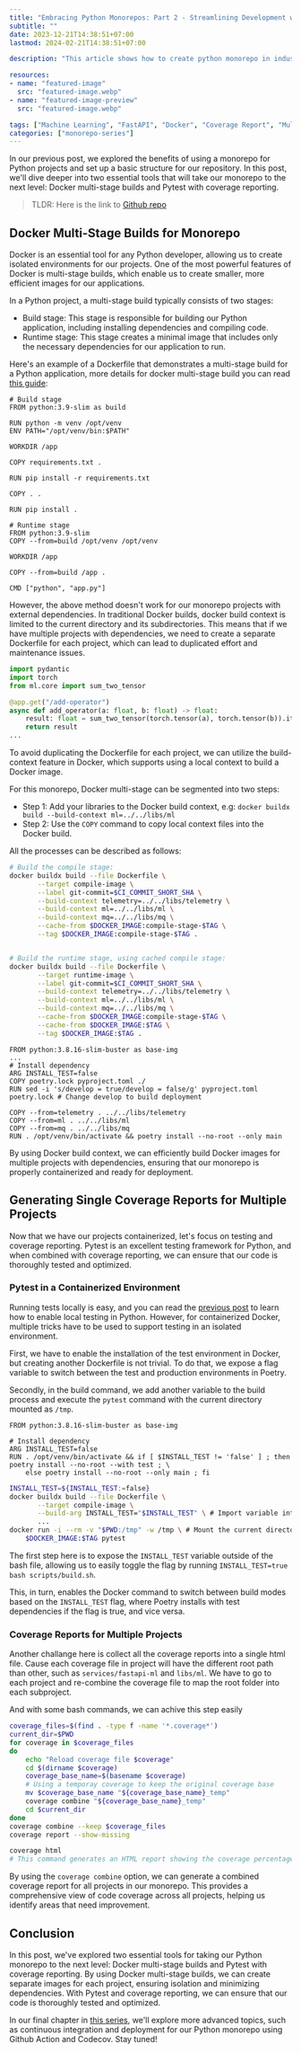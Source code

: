 ```yaml
---
title: "Embracing Python Monorepos: Part 2 - Streamlining Development with Docker and Coverage Report"
subtitle: ""
date: 2023-12-21T14:38:51+07:00
lastmod: 2024-02-21T14:38:51+07:00

description: "This article shows how to create python monorepo in industry grade - Part 2."

resources:
- name: "featured-image"
  src: "featured-image.webp"
- name: "featured-image-preview"
  src: "featured-image.webp"

tags: ["Machine Learning", "FastAPI", "Docker", "Coverage Report", "Multi-stage", "Project Template"]
categories: ["monorepo-series"]
---
```



In our previous post, we explored the benefits of using a monorepo for Python projects and set up a basic structure for our repository. In this post, we'll dive deeper into two essential tools that will take our monorepo to the next level: Docker multi-stage builds and Pytest with coverage reporting.

<!--more-->

> TLDR: Here is the link to [Github repo](https://github.com/haicheviet/python-monorepo)

## Docker Multi-Stage Builds for Monorepo

Docker is an essential tool for any Python developer, allowing us to create isolated environments for our projects. One of the most powerful features of Docker is multi-stage builds, which enable us to create smaller, more efficient images for our applications.

In a Python project, a multi-stage build typically consists of two stages:

- Build stage: This stage is responsible for building our Python application, including installing dependencies and compiling code.
- Runtime stage: This stage creates a minimal image that includes only the necessary dependencies for our application to run.

Here's an example of a Dockerfile that demonstrates a multi-stage build for a Python application, more details for docker multi-stage build you can read [this guide](https://pythonspeed.com/articles/multi-stage-docker-python/):

```docker
# Build stage
FROM python:3.9-slim as build

RUN python -m venv /opt/venv
ENV PATH="/opt/venv/bin:$PATH"

WORKDIR /app

COPY requirements.txt .

RUN pip install -r requirements.txt

COPY . .

RUN pip install .

# Runtime stage
FROM python:3.9-slim
COPY --from=build /opt/venv /opt/venv

WORKDIR /app

COPY --from=build /app .

CMD ["python", "app.py"]
```

However, the above method doesn't work for our monorepo projects with external dependencies. In traditional Docker builds, docker build context is limited to the current directory and its subdirectories. This means that if we have multiple projects with dependencies, we need to create a separate Dockerfile for each project, which can lead to duplicated effort and maintenance issues.

```py
import pydantic
import torch
from ml.core import sum_two_tensor

@app.get("/add-operator")
async def add_operator(a: float, b: float) -> float:
    result: float = sum_two_tensor(torch.tensor(a), torch.tensor(b)).item()
    return result
...
```

To avoid duplicating the Dockerfile for each project, we can utilize the build-context feature in Docker, which supports using a local context to build a Docker image.

For this monorepo, Docker multi-stage can be segmented into two steps:

- Step 1: Add your libraries to the Docker build context, e.g: `docker buildx build --build-context ml=../../libs/ml`
- Step 2: Use the `COPY` command to copy local context files into the Docker build.

All the processes can be described as follows:

```bash
# Build the compile stage:
docker buildx build --file Dockerfile \
       --target compile-image \
       --label git-commit=$CI_COMMIT_SHORT_SHA \
       --build-context telemetry=../../libs/telemetry \
       --build-context ml=../../libs/ml \
       --build-context mq=../../libs/mq \
       --cache-from $DOCKER_IMAGE:compile-stage-$TAG \
       --tag $DOCKER_IMAGE:compile-stage-$TAG .


# Build the runtime stage, using cached compile stage:
docker buildx build --file Dockerfile \
       --target runtime-image \
       --label git-commit=$CI_COMMIT_SHORT_SHA \
       --build-context telemetry=../../libs/telemetry \
       --build-context ml=../../libs/ml \
       --build-context mq=../../libs/mq \
       --cache-from $DOCKER_IMAGE:compile-stage-$TAG \
       --cache-from $DOCKER_IMAGE:$TAG \
       --tag $DOCKER_IMAGE:$TAG .
```

```docker
FROM python:3.8.16-slim-buster as base-img
...
# Install dependency
ARG INSTALL_TEST=false
COPY poetry.lock pyproject.toml ./
RUN sed -i 's/develop = true/develop = false/g' pyproject.toml poetry.lock # Change develop to build deployment

COPY --from=telemetry . ../../libs/telemetry
COPY --from=ml . ../../libs/ml
COPY --from=mq . ../../libs/mq
RUN . /opt/venv/bin/activate && poetry install --no-root --only main
```

By using Docker build context, we can efficiently build Docker images for multiple projects with dependencies, ensuring that our monorepo is properly containerized and ready for deployment.

## Generating Single Coverage Reports for Multiple Projects

Now that we have our projects containerized, let's focus on testing and coverage reporting. Pytest is an excellent testing framework for Python, and when combined with coverage reporting, we can ensure that our code is thoroughly tested and optimized.

### Pytest in a Containerized Environment

Running tests locally is easy, and you can read the [previous post](https://haicheviet.com/python-monorepo-part1/#testing) to learn how to enable local testing in Python. However, for containerized Docker, multiple tricks have to be used to support testing in an isolated environment.

First, we have to enable the installation of the test environment in Docker, but creating another Dockerfile is not trivial. To do that, we expose a flag variable to switch between the test and production environments in Poetry.

Secondly, in the build command, we add another variable to the build process and execute the `pytest` command with the current directory mounted as `/tmp`.

```docker
FROM python:3.8.16-slim-buster as base-img

# Install dependency
ARG INSTALL_TEST=false
RUN . /opt/venv/bin/activate && if [ $INSTALL_TEST != 'false' ] ; then poetry install --no-root --with test ; \
    else poetry install --no-root --only main ; fi
```

```bash
INSTALL_TEST=${INSTALL_TEST:=false}
docker buildx build --file Dockerfile \
       --target compile-image \
       --build-arg INSTALL_TEST="$INSTALL_TEST" \ # Import variable into docker args
       ...
docker run -i --rm -v "$PWD:/tmp" -w /tmp \ # Mount the current directory to docker
    $DOCKER_IMAGE:$TAG pytest
```

The first step here is to expose the `INSTALL_TEST` variable outside of the bash file, allowing us to easily toggle the flag by running `INSTALL_TEST=true bash scripts/build.sh`.

This, in turn, enables the Docker command to switch between build modes based on the `INSTALL_TEST` flag, where Poetry installs with test dependencies if the flag is true, and vice versa.

### Coverage Reports for Multiple Projects

Another challange here is collect all the coverage reports into a single html file. Cause each coverage file in project will have the different root path than other, such as `services/fastapi-ml` and `libs/ml`. We have to go to each project and re-combine the coverage file to map the root folder into each subproject.

And with some bash commands, we can achive this step easily

```bash
coverage_files=$(find . -type f -name '*.coverage*')
current_dir=$PWD
for coverage in $coverage_files
do
    echo "Reload coverage file $coverage"
    cd $(dirname $coverage)
    coverage_base_name=$(basename $coverage)
    # Using a temporay coverage to keep the original coverage base
    mv $coverage_base_name "${coverage_base_name}_temp"
    coverage combine "${coverage_base_name}_temp"
    cd $current_dir
done
coverage combine --keep $coverage_files
coverage report --show-missing

coverage html
# This command generates an HTML report showing the coverage percentage for each file, with links to the source code.
```

By using the `coverage combine` option, we can generate a combined coverage report for all projects in our monorepo. This provides a comprehensive view of code coverage across all projects, helping us identify areas that need improvement.

## Conclusion

In this post, we've explored two essential tools for taking our Python monorepo to the next level: Docker multi-stage builds and Pytest with coverage reporting. By using Docker multi-stage builds, we can create separate images for each project, ensuring isolation and minimizing dependencies. With Pytest and coverage reporting, we can ensure that our code is thoroughly tested and optimized.

In our final chapter in [this series](/categories/monorepo-series/), we'll explore more advanced topics, such as continuous integration and deployment for our Python monorepo using Github Action and Codecov. Stay tuned!